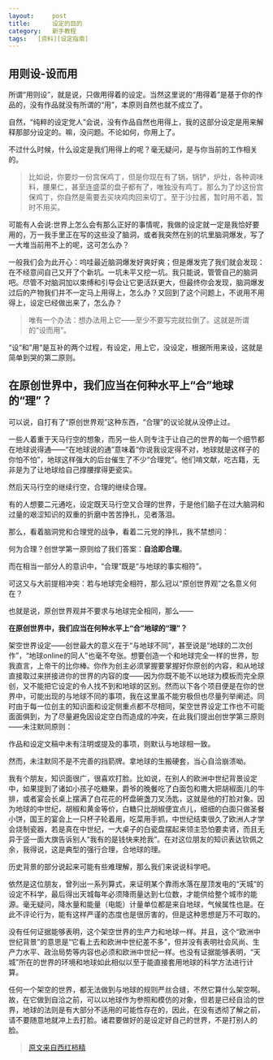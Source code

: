 ```yaml
---
layout:     post
title:      设定的目的
category:   新手教程 
tags:   [资料][设定指南]
---
```


用则设-设而用
------------
所谓“用则设”，就是说，只做用得着的设定。当然这里说的“用得着”是基于你的作品的，没有作品就没有所谓的“用”，本原则自然也就不成立了。

自然，“纯粹的设定党人”会说，没有作品自然也用得上，我的这部分设定是用来解释那部分设定的。嘛，没问题。不论如何，你用上了。

不过什么时候，什么设定是我们用得上的呢？毫无疑问，是与你当前的工作相关的。

>比如说，你要炒一份宫保鸡丁，但是你现在有了锅，锅铲，炉灶，各种调味料，腰果仁，甚至连盛菜的盘子都有了，唯独没有鸡丁。那么为了炒这份宫保鸡丁，你自然是需要去买块鸡肉回来切丁。至于沙拉酱，暂时用不着，暂时不用买。

可能有人会说:世界上怎么会有那么正好的事情呢，我做的设定就一定是我恰好要用的，万一我手里正在写的这些没了脑洞，或者我突然在别的坑里脑洞爆发，写了一大堆当前用不上的呢，这可怎么办？

一般我们会为此开心：呜哇最近脑洞爆发好爽好爽；但是爆发完了我们就会发现：在不经意间自己又开了个新坑。一坑未平又挖一坑。我只能说，管管自己的脑洞吧。尽管不对脑洞加以束缚和引导会让它更活跃更大，但最终你会发现，脑洞爆发过后的产物我们并不一定马上用得上，怎么办？又回到了这个问题上，不说用不用得上，设定已经做出来了，怎么办？

>唯有一个办法：想办法用上它——至少不要写完就拉倒了。这就是所谓的“设而用”。

“设“和”用“是互补的两个过程，有设定，用上它，没设定，根据所用来设，这就是简单到哭的第二原则。


在原创世界中，我们应当在何种水平上“合”地球的“理”？
---------------------------------------------
可以说，自打有了“原创世界观”这种东西，“合理”的议论就从没停止过。

一些人着重于天马行空的想象，而另一些人则专注于让自己的世界的每一个细节都在地球说得通——“在地球说的通”意味着“你说我设定得不对，地球就是这样子的你怕不怕”，地球这样强大的后台催生了不少“合理党”。他们啃文献，吃古籍，无非是为了让地球给自己撑腰撑得更瓷实。

然后天马行空的继续行空，合理的继续合理。

有的人想要二元通吃，设定既天马行空又合理的世界，于是他们脑子在过大脑洞和过量的艰涩知识的双重的折磨中苦苦挣扎，见者落泪。

那么，看着脑洞党和合理党的战争，看着二元党的挣扎，我不禁想问：

何为合理？创世学第一原则给了我们答案：**自洽即合理**。

而在相当一部分人的意识中，“合理”既是“与地球的事实相符”。

可这又与大前提相冲突：若与地球完全相符，那么冠以“原创世界观”之名意义何在？

也就是说，原创世界观并不要求与地球完全相同，那么——

**在原创世界中，我们应当在何种水平上“合”地球的“理”？**

架空世界设定——创世最大的意义在于“与地球不同”，甚至说是“地球的二次创作”，“地球online的同人”也毫不夸张。想要创造一个和地球完全一样的世界，恕我直言，上帝干的比你棒。你作为创主必须掌握要掌握好你原创的内容，和从地球直接取过来拼接进你的世界的内容的度——因为你既不能不以地球为模板而完全原创，又不能把它设定的令人找不到和地球的区别。然而以下各个项目便是在你的世界中，可能出现的与地球不同的事项，我在这里虽不能穷极但也尽量列举阐述。同时由于每一位创主的知识面和设定侧重点都不尽相同，架空世界设定工作也不可能面面俱到，为了尽量避免因设定空白而造成的冲突，在此我们提出创世学第三原则——未注默同原则：

作品和设定文稿中未有注明或提及的事项，则默认与地球相一致。

然而，未注默同不是不完善的挡箭牌。拿地球的生搬硬套，当心自洽崩溃呦。

我有个朋友，知识面很广，很喜欢打脸。比如说，在别人的欧洲中世纪背景设定中，如果提到了诸如小孩子吃糖果，爵爷的晚餐吃了白面包和撒大把胡椒面儿的牛排，或者宴会长桌上摆满了白花花的杯盘碗盏刀叉汤匙，这就是他的打脸对象。因为地球的中世纪，胡椒和黄金等价，白糖只比胡椒便宜点儿，细细的白面只做圣餐小饼，国王的宴会上一只杯子轮着用，吃菜用手抓，中世纪结束很久了欧洲人才学会烧制瓷器，若是真在中世纪，一大桌子的白瓷盘摆起来领主恐怕要卖肾，而且无异于竖一面大旗告诉别人“我有的是钱快来抢我”。在对这位朋友的知识表达钦佩之余，我得说，这是典型的强行合理，合地球的理。

历史背景的部分说起来可能有些难理解，那么我们来说说科学吧。

依然是这位朋友，曾列出一系列算式，来证明某个靠雨水落在屋顶发电的“天城”的设定不科学，最后得出天城每年必须降雨量达到七位数，才能供给整个城市的能源。毫无疑问，降水量和能量（电能）计量单位都是来自地球，气候属性也是。在此不评论行为，能有这样严谨的态度也是很厉害的，但是这种思想是万不可取的。

没有任何证据能够表明，这个架空世界的生产力和地球一样。并且，这个“欧洲中世纪背景”的意思是“它看上去和欧洲中世纪差不多”，但并没有表明社会风尚、生产力水平、政治局势等内容也必须和欧洲中世纪一样。也没有证据能够表明，“天城”所在的世界的环境和地球如此相似以至于能直接套用地球的科学方法进行计算。

任何一个架空的世界，都无法做到与地球的规则严丝合缝，不然它算什么架空啊。故，在它做到自洽之前，可以以地球作为参照和模仿的对象，但若是已经自洽的世界，地球的法则是有大部分不适用的可能性存在的，因此，在没有透彻了解之前，请不要随意地就冲上去打脸。诸君要做好的是设定好自己的世界，不是打别人的脸。


>[原文来自西红柿精](http://tomatocave.lofter.com/post/1d0337d1_5f582c9)
